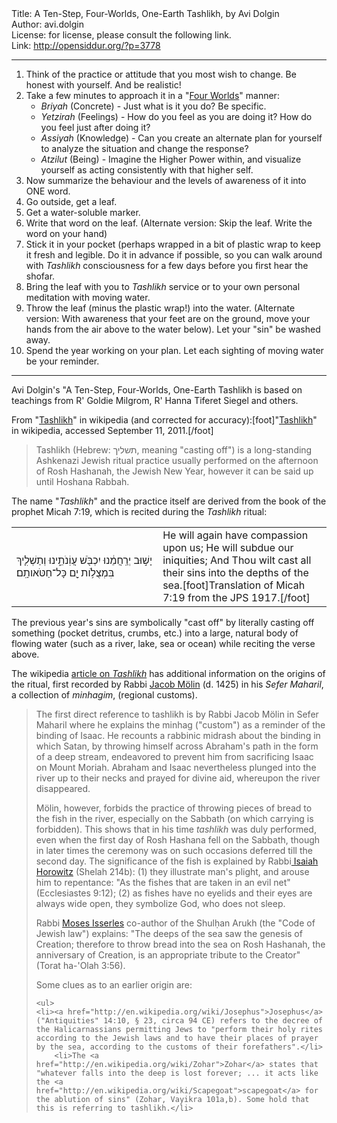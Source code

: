 <html>
<head></head>
<body>
Title: A Ten-Step, Four-Worlds, One-Earth Tashlikh, by Avi Dolgin<br />
Author: avi.dolgin<br />
License: for license, please consult the following link.<br />
Link: <a href="http://opensiddur.org/?p=3778">http://opensiddur.org/?p=3778</a>
<p />
<hr />

<div class="english">
<ol>
    <li>Think of the practice or attitude that you most wish to change. Be honest with yourself. And be realistic!</li>
    <li>Take a few minutes to approach it in a "<a href="http://en.wikipedia.org/wiki/Four_worlds">Four Worlds</a>" manner:
<ul>
    <li><em>Briyah</em> (Concrete) - Just what is it you do? Be specific.</li>
    <li><em>Yetzirah</em> (Feelings) - How do you feel as you are doing it? How do you feel just after doing it?</li>
    <li><em>Assiyah</em> (Knowledge) - Can you create an alternate plan for yourself to analyze the situation and change the response?</li>
    <li><em>Atzilut</em> (Being) - Imagine the Higher Power within, and visualize yourself as acting consistently with that higher self.</li>
</ul>
</li>
    <li>Now summarize the behaviour and the levels of awareness of it into ONE word.</li>
    <li>Go outside, get a leaf.</li>
    <li>Get a water-soluble marker.</li>
    <li>Write that word on the leaf. (Alternate version: Skip the leaf. Write the word on your hand)</li>
    <li>Stick it in your pocket (perhaps wrapped in a bit of plastic wrap to keep it fresh and legible. Do it in advance if possible, so you can walk around with <em>Tashlikh</em> consciousness for a few days before you first hear the shofar.</li>
    <li>Bring the leaf with you to <em>Tashlikh</em> service or to your own personal meditation with moving water.</li>
    <li>Throw the leaf (minus the plastic wrap!) into the water. (Alternate version: With awareness that your feet are on the ground, move your hands from the air above to the water below). Let your "sin" be washed away.</li>
    <li>Spend the year working on your plan. Let each sighting of moving water be your reminder.</li>
</ol>
</div>

<hr />

Avi Dolgin's "A Ten-Step, Four-Worlds, One-Earth Tashlikh is based on teachings from R' Goldie Milgrom, R' Hanna Tiferet Siegel and others.

From "<a href="http://en.wikipedia.org/wiki/Tashlikh">Tashlikh</a>" in wikipedia (and corrected for accuracy):[foot]"<a href="http://en.wikipedia.org/wiki/Tashlikh">Tashlikh</a>" in wikipedia, accessed September 11, 2011.[/foot]

<blockquote>Tashlikh (Hebrew: תשליך‎, meaning "casting off") is a long-standing Ashkenazi Jewish ritual practice usually performed on the afternoon of Rosh Hashanah, the Jewish New Year, however it can be said up until Hoshana Rabbah.</blockquote>

The name "<em>Tashlikh</em>" and the practice itself are derived from the book of the prophet Micah 7:19, which is recited during the <em>Tashlikh</em> ritual:

<table style="margin-left: auto;margin-right: auto;">
<tbody>
<tr>
<td width="46%">
<div class="liturgy"><span lang="he">
יָשׁ֣וּב יְרַֽחֲמֵ֔נוּ 
יִכְבֹּ֖שׁ עֲוֹֽנֹתֵ֑ינוּ 
וְתַשְׁלִ֛יךְ בִּמְצֻלֹ֥ות יָ֖ם כָּל־חַטֹּאותָֽם׃
</span></div></td>
 
<td width="53%"><div class="english">
He will again have compassion upon us;
He will subdue our iniquities;
And Thou wilt cast all their sins into the depths of the sea.[foot]Translation of Micah 7:19 from the JPS 1917.[/foot]
</td>
</tr>
</tbody></table>

The previous year's sins are symbolically "cast off" by literally casting off something (pocket detritus, crumbs, etc.) into a large, natural body of flowing water (such as a river, lake, sea or ocean) while reciting the verse above.

The wikipedia <a href="http://en.wikipedia.org/wiki/Tashlikh">article on <em>Tashlikh</em></a> has additional information on the origins of the ritual, first recorded by Rabbi <a href="http://en.wikipedia.org/wiki/Jacob_M%C3%B6lin">Jacob Mölin</a> (d. 1425) in his <em>Sefer Maharil</em>, a collection of <em>minhagim</em>, (regional customs).

<blockquote>The first direct reference to tashlikh is by Rabbi Jacob Mölin in Sefer Maharil where he explains the minhag ("custom") as a reminder of the binding of Isaac. He recounts a rabbinic midrash about the binding in which Satan, by throwing himself across Abraham's path in the form of a deep stream, endeavored to prevent him from sacrificing Isaac on Mount Moriah. Abraham and Isaac nevertheless plunged into the river up to their necks and prayed for divine aid, whereupon the river disappeared.

Mölin, however, forbids the practice of throwing pieces of bread to the fish in the river, especially on the Sabbath (on which carrying is forbidden). This shows that in his time <em>tashlikh</em> was duly performed, even when the first day of Rosh Hashana fell on the Sabbath, though in later times the ceremony was on such occasions deferred till the second day. The significance of the fish is explained by Rabbi<a href="http://en.wikipedia.org/wiki/Isaiah_Horowitz"> Isaiah Horowitz</a> (Shelah 214b): (1) they illustrate man's plight, and arouse him to repentance: "As the fishes that are taken in an evil net" (Ecclesiastes 9:12); (2) as fishes have no eyelids and their eyes are always wide open, they symbolize God, who does not sleep.

Rabbi <a href="http://en.wikipedia.org/wiki/Moses_Isserles">Moses Isserles</a> co-author of the Shulḥan Arukh (the "Code of Jewish law") explains: "The deeps of the sea saw the genesis of Creation; therefore to throw bread into the sea on Rosh Hashanah, the anniversary of Creation, is an appropriate tribute to the Creator" (Torat ha-'Olah 3:56).

Some clues as to an earlier origin are:

    <ul>
    <li><a href="http://en.wikipedia.org/wiki/Josephus">Josephus</a> ("Antiquities" 14:10, § 23, circa 94 CE) refers to the decree of the Halicarnassians permitting Jews to "perform their holy rites according to the Jewish laws and to have their places of prayer by the sea, according to the customs of their forefathers".</li>
        <li>The <a href="http://en.wikipedia.org/wiki/Zohar">Zohar</a> states that "whatever falls into the deep is lost forever; ... it acts like the <a href="http://en.wikipedia.org/wiki/Scapegoat">scapegoat</a> for the ablution of sins" (Zohar, Vayikra 101a,b). Some hold that this is referring to tashlikh.</li>
</ul>
</blockquote>
</body>
</html>